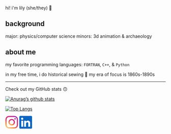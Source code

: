 hi! i'm lily (she/they) :tada:

## background
major: physics/computer science
minors: 3d animation & archaeology

## about me

my favorite programming languages: ```FORTRAN```, ```C++```, & ```Python```

in my free time, i do historical sewing :thread: my era of focus is 1860s-1890s

--------------------------------------------------------------------------------

Check out my GitHub stats :upside_down_face:

[![Anurag’s github stats](https://github-readme-stats.vercel.app/api?username=LilyVKN&show_icons=true&bg_color=30,e96443,904e95&title_color=fff&text_color=fff)](https://github.com/LilyVKN)

[![Top Langs](https://github-readme-stats.vercel.app/api/top-langs/?username=LilyVKN&layout=compact&bg_color=30,e96443,904e95&title_color=fff&text_color=fff)](https://github.com/LilyVKN)

<a href="https://instagram.com/nvknanimations"><img src="https://raw.githubusercontent.com/LilyVKN/LilyVKN/main/images/instagram.svg" width=40></a> <a href="https://linkedin.com/in/Nikolas-VK-Nguyen"><img src="https://raw.githubusercontent.com/LilyVKN/LilyVKN/main/images/linkedin.svg" width=40></a>
